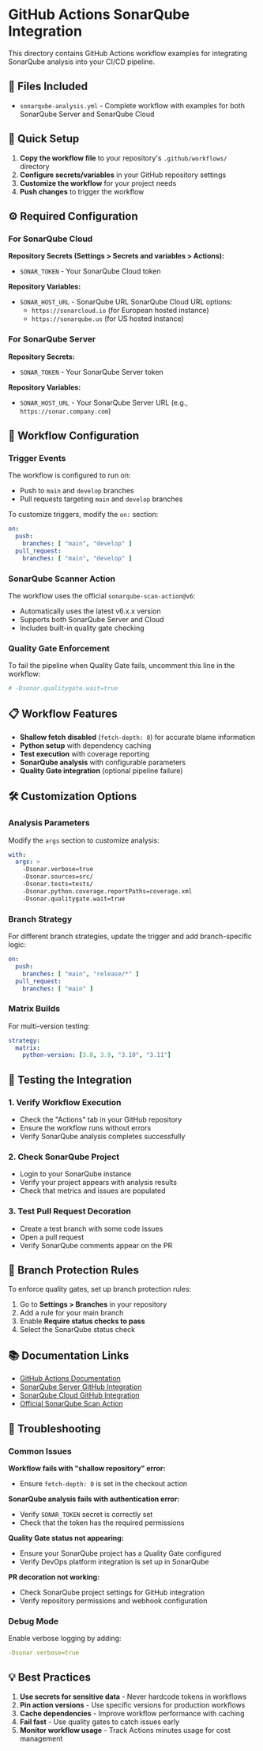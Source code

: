 # GitHub Actions SonarQube Integration

This directory contains GitHub Actions workflow examples for integrating SonarQube analysis into your CI/CD pipeline.

## 📁 Files Included

- `sonarqube-analysis.yml` - Complete workflow with examples for both SonarQube Server and SonarQube Cloud

## 🚀 Quick Setup

1. **Copy the workflow file** to your repository's `.github/workflows/` directory
2. **Configure secrets/variables** in your GitHub repository settings
3. **Customize the workflow** for your project needs
4. **Push changes** to trigger the workflow

## ⚙️ Required Configuration

### For SonarQube Cloud

**Repository Secrets (Settings > Secrets and variables > Actions):**
- `SONAR_TOKEN` - Your SonarQube Cloud token

**Repository Variables:**
- `SONAR_HOST_URL` - SonarQube URL
  SonarQube Cloud URL options:
  - `https://sonarcloud.io` (for European hosted instance)
  - `https://sonarqube.us` (for US hosted instance)

### For SonarQube Server

**Repository Secrets:**
- `SONAR_TOKEN` - Your SonarQube Server token

**Repository Variables:**
- `SONAR_HOST_URL` - Your SonarQube Server URL (e.g., `https://sonar.company.com`)

## 🔧 Workflow Configuration

### Trigger Events
The workflow is configured to run on:
- Push to `main` and `develop` branches
- Pull requests targeting `main` and `develop` branches

To customize triggers, modify the `on:` section:

```yaml
on:
  push:
    branches: [ "main", "develop" ]
  pull_request:
    branches: [ "main", "develop" ]
```

### SonarQube Scanner Action
The workflow uses the official `sonarqube-scan-action@v6`:
- Automatically uses the latest v6.x.x version
- Supports both SonarQube Server and Cloud
- Includes built-in quality gate checking

### Quality Gate Enforcement
To fail the pipeline when Quality Gate fails, uncomment this line in the workflow:
```yaml
# -Dsonar.qualitygate.wait=true
```

## 📋 Workflow Features

- **Shallow fetch disabled** (`fetch-depth: 0`) for accurate blame information
- **Python setup** with dependency caching
- **Test execution** with coverage reporting
- **SonarQube analysis** with configurable parameters
- **Quality Gate integration** (optional pipeline failure)

## 🛠️ Customization Options

### Analysis Parameters
Modify the `args` section to customize analysis:

```yaml
with:
  args: >
    -Dsonar.verbose=true
    -Dsonar.sources=src/
    -Dsonar.tests=tests/
    -Dsonar.python.coverage.reportPaths=coverage.xml
    -Dsonar.qualitygate.wait=true
```

### Branch Strategy
For different branch strategies, update the trigger and add branch-specific logic:

```yaml
on:
  push:
    branches: [ "main", "release/*" ]
  pull_request:
    branches: [ "main" ]
```

### Matrix Builds
For multi-version testing:

```yaml
strategy:
  matrix:
    python-version: [3.8, 3.9, "3.10", "3.11"]
```

## 🧪 Testing the Integration

### 1. Verify Workflow Execution
- Check the "Actions" tab in your GitHub repository
- Ensure the workflow runs without errors
- Verify SonarQube analysis completes successfully

### 2. Check SonarQube Project
- Login to your SonarQube instance
- Verify your project appears with analysis results
- Check that metrics and issues are populated

### 3. Test Pull Request Decoration
- Create a test branch with some code issues
- Open a pull request
- Verify SonarQube comments appear on the PR

## 🔗 Branch Protection Rules

To enforce quality gates, set up branch protection rules:

1. Go to **Settings > Branches** in your repository
2. Add a rule for your main branch
3. Enable **Require status checks to pass**
4. Select the SonarQube status check

## 📚 Documentation Links

- [GitHub Actions Documentation](https://docs.github.com/en/actions)
- [SonarQube Server GitHub Integration](https://docs.sonarsource.com/sonarqube-server/latest/devops-platform-integration/github-integration/introduction/)
- [SonarQube Cloud GitHub Integration](https://docs.sonarsource.com/sonarqube-cloud/getting-started/github/)
- [Official SonarQube Scan Action](https://github.com/marketplace/actions/official-sonarqube-scan)

## 🐛 Troubleshooting

### Common Issues

**Workflow fails with "shallow repository" error:**
- Ensure `fetch-depth: 0` is set in the checkout action

**SonarQube analysis fails with authentication error:**
- Verify `SONAR_TOKEN` secret is correctly set
- Check that the token has the required permissions

**Quality Gate status not appearing:**
- Ensure your SonarQube project has a Quality Gate configured
- Verify DevOps platform integration is set up in SonarQube

**PR decoration not working:**
- Check SonarQube project settings for GitHub integration
- Verify repository permissions and webhook configuration

### Debug Mode
Enable verbose logging by adding:
```yaml
-Dsonar.verbose=true
```

## 💡 Best Practices

1. **Use secrets for sensitive data** - Never hardcode tokens in workflows
2. **Pin action versions** - Use specific versions for production workflows
3. **Cache dependencies** - Improve workflow performance with caching
4. **Fail fast** - Use quality gates to catch issues early
5. **Monitor workflow usage** - Track Actions minutes usage for cost management
